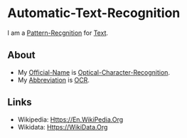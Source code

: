 # Automatic-Text-Recognition

I am a [Pattern-Recgnition](60119.md) for [Text](404.md).

## About

- My [Official-Name](611003.md) is [Optical-Character-Recognition](2000280.md).
- My [Abbreviation](210000000.md) is [OCR](2000280.md).

## Links

- Wikipedia: [Https://En.WikiPedia.Org](https://en.wikipedia.org/wiki/Optical_character_recognition)
- Wikidata: [Https://WikiData.Org](https://wikidata.org/wiki/Q167555)
